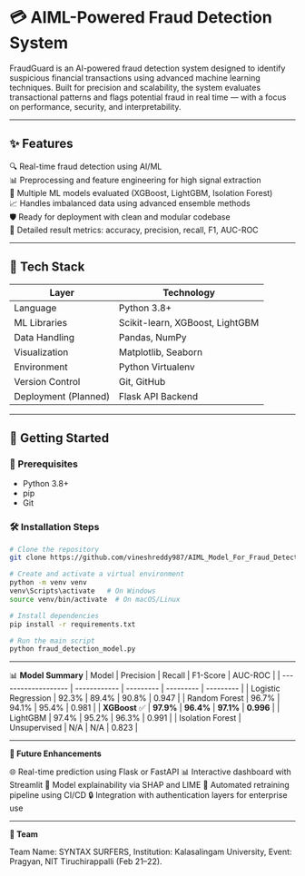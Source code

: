 # 💳 AIML-Powered Fraud Detection System

FraudGuard is an AI-powered fraud detection system designed to identify suspicious financial transactions using advanced machine learning techniques. Built for precision and scalability, the system evaluates transactional patterns and flags potential fraud in real time — with a focus on performance, security, and interpretability.

---

## ✨ Features

🔍 Real-time fraud detection using AI/ML  
📊 Preprocessing and feature engineering for high signal extraction  
🤖 Multiple ML models evaluated (XGBoost, LightGBM, Isolation Forest)  
📈 Handles imbalanced data using advanced ensemble methods  
🛡️ Ready for deployment with clean and modular codebase  
📁 Detailed result metrics: accuracy, precision, recall, F1, AUC-ROC  

---

## 🧱 Tech Stack

| Layer           | Technology                           |
|----------------|---------------------------------------|
| Language        | Python 3.8+                           |
| ML Libraries    | Scikit-learn, XGBoost, LightGBM       |
| Data Handling   | Pandas, NumPy                         |
| Visualization   | Matplotlib, Seaborn                   |
| Environment     | Python Virtualenv                     |
| Version Control | Git, GitHub                           |
| Deployment (Planned) | Flask API Backend                 |

---
## 🚀 Getting Started

### 🔧 Prerequisites

- Python 3.8+
- pip
- Git

### 🛠 Installation Steps

```bash
# Clone the repository
git clone https://github.com/vineshreddy987/AIML_Model_For_Fraud_Detection_System.git

# Create and activate a virtual environment
python -m venv venv
venv\Scripts\activate   # On Windows
source venv/bin/activate  # On macOS/Linux

# Install dependencies
pip install -r requirements.txt

# Run the main script
python fraud_detection_model.py
```
---
📊 **Model Summary**
| Model               | Precision    | Recall    | F1-Score  | AUC-ROC   |
| ------------------- | ------------ | --------- | --------- | --------- |
| Logistic Regression | 92.3%        | 89.4%     | 90.8%     | 0.947     |
| Random Forest       | 96.7%        | 94.1%     | 95.4%     | 0.981     |
| **XGBoost** ✅       | **97.9%**    | **96.4%** | **97.1%** | **0.996** |
| LightGBM            | 97.4%        | 95.2%     | 96.3%     | 0.991     |
| Isolation Forest    | Unsupervised | N/A       | N/A       | 0.823     |

---
**🔭 Future Enhancements**

🌐 Real-time prediction using Flask or FastAPI
📊 Interactive dashboard with Streamlit
🧠 Model explainability via SHAP and LIME
🧹 Automated retraining pipeline using CI/CD 
🔒 Integration with authentication layers for enterprise use


---
**👥 Team**

Team Name: SYNTAX SURFERS,
Institution: Kalasalingam University,
Event: Pragyan, NIT Tiruchirappalli (Feb 21–22).
